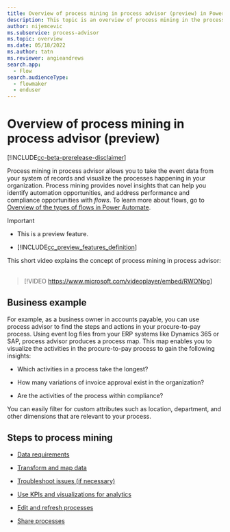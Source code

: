 ```yaml
---
title: Overview of process mining in process advisor (preview) in Power Automate (contains video) | Microsoft Docs
description: This topic is an overview of process mining in the process advisor feature in Power Automate.
author: nijemcevic 
ms.subservice: process-advisor
ms.topic: overview
ms.date: 05/18/2022
ms.author: tatn
ms.reviewer: angieandrews
search.app: 
  - Flow
search.audienceType: 
  - flowmaker
  - enduser
---
```


# Overview of process mining in process advisor (preview)

[!INCLUDE[cc-beta-prerelease-disclaimer](./includes/cc-beta-prerelease-disclaimer.md)]

Process mining in process advisor allows you to take the event data from your system of records and visualize the processes happening in your organization. Process mining provides novel insights that can help you identify automation opportunities, and address performance and compliance opportunities with *flows*. To learn more about flows, go to [Overview of the types of flows in Power Automate](flow-types.md).

> [!IMPORTANT]
> - This is a preview feature.
>
> - [!INCLUDE[cc_preview_features_definition](includes/cc-preview-features-definition.md)]

This short video explains the concept of process mining in process advisor:<br>
</br>
> [!VIDEO https://www.microsoft.com/videoplayer/embed/RWONpg]

## Business example

For example, as a business owner in accounts payable, you can use process advisor to find the steps and actions in your procure-to-pay process. Using event log files from your ERP systems like Dynamics 365 or SAP, process advisor produces a process map. This map enables you to visualize the activities in the procure-to-pay process to gain the following insights:

- Which activities in a process take the longest?

- How many variations of invoice approval exist in the organization?

- Are the activities of the process within compliance?

You can easily filter for custom attributes such as location, department, and other dimensions that are relevant to your process.

## Steps to process mining

- [Data requirements](process-mining-processes-and-data.md#data-requirements)

- [Transform and map data](process-mining-transform.md)

- [Troubleshoot issues (if necessary)](process-mining-troubleshoot.md)

- [Use KPIs and visualizations for analytics](process-mining-visualize.md#use-kpis-and-visualizations-for-analytics)

- [Edit and refresh processes](process-mining-data-source.md)

- [Share processes](process-mining-share.md)
